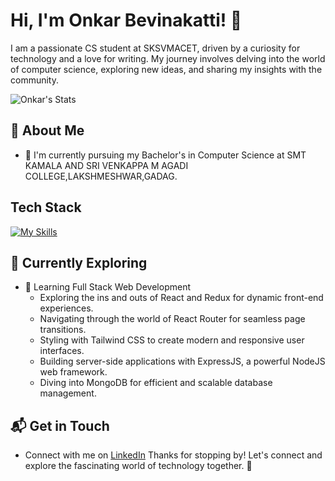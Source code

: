 # Hi, I'm Onkar Bevinakatti! 👋

I am a passionate CS student at SKSVMACET, driven by a curiosity for technology and a love for writing. My journey involves delving into the world of computer science, exploring new ideas, and sharing my insights with the community.

![Onkar's Stats](https://github-readme-stats.vercel.app/api?username=prembevinakatti&theme=vue-dark&show_icons=true&hide_border=true&count_private=true)

## 🚀 About Me

- 🔭 I'm currently pursuing my Bachelor's in Computer Science at SMT KAMALA AND SRI VENKAPPA M AGADI COLLEGE,LAKSHMESHWAR,GADAG.

## Tech Stack
[![My Skills](https://skillicons.dev/icons?i=js,html,css,python,react,tailwind,c,cpp)](https://skillicons.dev)

## 🌱 Currently Exploring

- 🚀 Learning Full Stack Web Development
  - Exploring the ins and outs of React and Redux for dynamic front-end experiences.
  - Navigating through the world of React Router for seamless page transitions.
  - Styling with Tailwind CSS to create modern and responsive user interfaces.
  - Building server-side applications with ExpressJS, a powerful NodeJS web framework.
  - Diving into MongoDB for efficient and scalable database management.

## 📬 Get in Touch

- Connect with me on [LinkedIn](https://www.linkedin.com/in/onkar-bevinakatti-6515b8292/)
Thanks for stopping by! Let's connect and explore the fascinating world of technology together. 🚀



<!--

Here are some ideas to get you started:

- 🔭 I’m currently working on ...
- 🌱 I’m currently learning ...
- 👯 I’m looking to collaborate on ...
- 🤔 I’m looking for help with ...
- 💬 Ask me about ...
- 📫 How to reach me: ...
- 😄 Pronouns: ...
- ⚡ Fun fact: ...
-->
